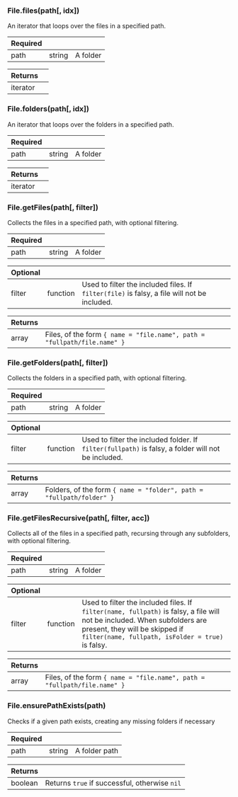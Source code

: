 <section class="segment">

###  <a name="File.files">File.files(path[, idx])</a>

An iterator that loops over the files in a specified path.

| **Required** | []() | []() |
| --- | --- | --- |
| path | string | A folder |

| **Returns** | []() |
| --- | --- |
| iterator |  |

</section>
<section class="segment">

###  <a name="File.folders">File.folders(path[, idx])</a>

An iterator that loops over the folders in a specified path.

| **Required** | []() | []() |
| --- | --- | --- |
| path | string | A folder |

| **Returns** | []() |
| --- | --- |
| iterator |  |

</section>
<section class="segment">

###  <a name="File.getFiles">File.getFiles(path[, filter])</a>

Collects the files in a specified path, with optional filtering.

| **Required** | []() | []() |
| --- | --- | --- |
| path | string | A folder |

| **Optional** | []() | []() |
| --- | --- | --- |
| filter | function | Used to filter the included files. If `filter(file)` is falsy, a file will not be included. |

| **Returns** | []() |
| --- | --- |
| array | Files, of the form `{ name = "file.name", path = "fullpath/file.name" }` |

</section>
<section class="segment">

###  <a name="File.getFolders">File.getFolders(path[, filter])</a>

Collects the folders in a specified path, with optional filtering.

| **Required** | []() | []() |
| --- | --- | --- |
| path | string | A folder |

| **Optional** | []() | []() |
| --- | --- | --- |
| filter | function | Used to filter the included folder. If `filter(fullpath)` is falsy, a folder will not be included. |

| **Returns** | []() |
| --- | --- |
| array | Folders, of the form `{ name = "folder", path = "fullpath/folder" }` |

</section>
<section class="segment">

###  <a name="File.getFilesRecursive">File.getFilesRecursive(path[, filter, acc])</a>

Collects all of the files in a specified path, recursing through any subfolders,
with optional filtering.

| **Required** | []() | []() |
| --- | --- | --- |
| path | string | A folder |

| **Optional** | []() | []() |
| --- | --- | --- |
| filter | function | Used to filter the included files. If `filter(name, fullpath)` is falsy, a file will not be included. When subfolders are present, they will be skipped if `filter(name, fullpath, isFolder = true)` is falsy. |

| **Returns** | []() |
| --- | --- |
| array | Files, of the form `{ name = "file.name", path = "fullpath/file.name" }` |

</section>
<section class="segment">

###  <a name="File.ensurePathExists">File.ensurePathExists(path)</a>

Checks if a given path exists, creating any missing folders if necessary

| **Required** | []() | []() |
| --- | --- | --- |
| path | string | A folder path |

| **Returns** | []() |
| --- | --- |
| boolean | Returns `true` if successful, otherwise `nil` |

</section>